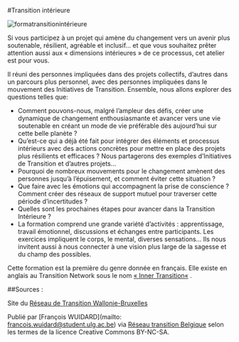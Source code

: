 #Transition intérieure

![formatransitionintérieure](http://www.reseautransition.be/wp-content/uploads/2014/07/P1070720-300x225.jpg)

Si vous participez à un projet qui amène du changement vers un avenir plus soutenable, résilient, agréable et inclusif… et que vous souhaitez prêter attention aussi aux « dimensions intérieures » de ce processus, cet atelier est pour vous.

Il réuni des personnes impliquées dans des projets collectifs, d’autres dans un parcours plus personnel, avec des personnes impliquées dans le mouvement des Initiatives de Transition. Ensemble, nous allons explorer des questions telles que:

* Comment pouvons-nous, malgré l’ampleur des défis, créer une dynamique de changement enthousiasmante et avancer vers une vie soutenable en créant un mode de vie préférable dès aujourd’hui sur cette belle planète ?
* Qu’est-ce qui a déjà été fait pour intégrer des éléments et processus intérieurs avec des actions concrètes pour mettre en place des projets plus résilients et efficaces ? Nous partagerons des exemples d’Initiatives de Transition et d’autres projets…
* Pourquoi de nombreux mouvements pour le changement amènent des personnes jusqu’à l’épuisement, et comment éviter cette situation ?
* Que faire avec les émotions qui accompagnent la prise de conscience ? Comment créer des réseaux de support mutuel pour traverser cette période d’incertitudes ?
* Quelles sont les prochaines étapes pour avancer dans la Transition Intérieure ?
* La formation comprend une grande variété d’activités : apprentissage, travail émotionnel, discussions et échanges entre participants. Les exercices impliquent le corps, le mental, diverses sensations… Ils nous invitent aussi à nous connecter à une vision plus large de la sagesse et du champ des possibles.

Cette formation est la première du genre donnée en français. Elle existe en anglais au Transition Network sous le nom [« Inner Transition«](http://www.transitionnetwork.org/training/courses/inner-transition) . 

##Sources : 

Site du [Réseau de Transition Wallonie-Bruxelles](http://www.reseautransition.be/support/transition-interieure/)

Publié par [François WUIDARD](mailto: francois.wuidard@student.ulg.ac.be) via [Réseau transition Belgique]( http://www.reseautransition.be/) selon les termes de la licence Creative Commons BY-NC-SA. 
